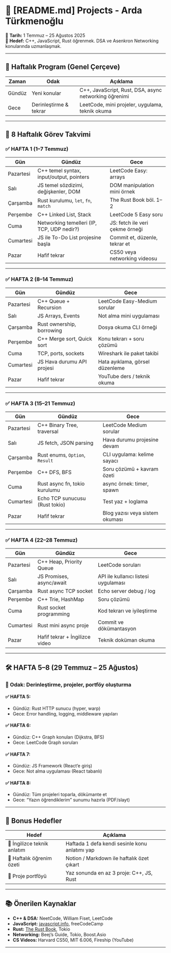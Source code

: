 # 🧠 [README.md] Projects - Arda Türkmenoğlu

📍 **Tarih:** 1 Temmuz – 25 Ağustos 2025  
🎯 **Hedef:** C++, JavaScript, Rust öğrenmek. DSA ve Asenkron Networking konularında uzmanlaşmak.

---

## 📅 Haftalık Program (Genel Çerçeve)

| Zaman   | Odak                    | Açıklama                                               |
|---------|-------------------------|--------------------------------------------------------|
| Gündüz  | Yeni konular            | C++, JavaScript, Rust, DSA, async networking öğrenimi  |
| Gece    | Derinleştirme & tekrar  | LeetCode, mini projeler, uygulama, teknik okuma        |

---

## 📌 8 Haftalık Görev Takvimi

### ✅ HAFTA 1 (1–7 Temmuz)

| Gün       | Gündüz                                      | Gece                                     |
|-----------|---------------------------------------------|------------------------------------------|
| Pazartesi | C++ temel syntax, input/output, pointers    | LeetCode Easy: arrays                    |
| Salı      | JS temel sözdizimi, değişkenler, DOM        | DOM manipulation mini örnek              |
| Çarşamba  | Rust kurulumu, `let`, `fn`, `match`         | The Rust Book böl. 1–2                   |
| Perşembe  | C++ Linked List, Stack                      | LeetCode 5 Easy soru                     |
| Cuma      | Networking temelleri (IP, TCP, UDP nedir?)  | JS: fetch ile veri çekme örneği          |
| Cumartesi | JS ile To-Do List projesine başla           | Commit et, düzenle, tekrar et            |
| Pazar     | Hafif tekrar                                | CS50 veya networking videosu             |

---

### ✅ HAFTA 2 (8–14 Temmuz)

| Gün       | Gündüz                                      | Gece                                     |
|-----------|---------------------------------------------|------------------------------------------|
| Pazartesi | C++ Queue + Recursion                       | LeetCode Easy-Medium sorular             |
| Salı      | JS Arrays, Events                           | Not alma mini uygulaması                 |
| Çarşamba  | Rust ownership, borrowing                   | Dosya okuma CLI örneği                   |
| Perşembe  | C++ Merge sort, Quick sort                  | Konu tekrarı + soru çözümü               |
| Cuma      | TCP, ports, sockets                         | Wireshark ile paket takibi               |
| Cumartesi | JS Hava durumu API projesi                  | Hata ayıklama, görsel düzenleme          |
| Pazar     | Hafif tekrar                                | YouTube ders / teknik okuma              |

---

### ✅ HAFTA 3 (15–21 Temmuz)

| Gün       | Gündüz                                      | Gece                                     |
|-----------|---------------------------------------------|------------------------------------------|
| Pazartesi | C++ Binary Tree, traversal                  | LeetCode Medium sorular                  |
| Salı      | JS fetch, JSON parsing                      | Hava durumu projesine devam              |
| Çarşamba  | Rust enums, `Option`, `Result`              | CLI uygulama: kelime sayacı              |
| Perşembe  | C++ DFS, BFS                                | Soru çözümü + kavram özeti               |
| Cuma      | Rust async fn, tokio kurulumu               | async örnek: timer, spawn                |
| Cumartesi | Echo TCP sunucusu (Rust tokio)              | Test yaz + loglama                       |
| Pazar     | Hafif tekrar                                | Blog yazısı veya sistem okuması          |

---

### ✅ HAFTA 4 (22–28 Temmuz)

| Gün       | Gündüz                                      | Gece                                     |
|-----------|---------------------------------------------|------------------------------------------|
| Pazartesi | C++ Heap, Priority Queue                    | LeetCode soruları                        |
| Salı      | JS Promises, async/await                    | API ile kullanıcı listesi uygulaması     |
| Çarşamba  | Rust async TCP socket                       | Echo server debug / log                  |
| Perşembe  | C++ Trie, HashMap                           | Soru çözümü                              |
| Cuma      | Rust socket programming                     | Kod tekrarı ve iyileştirme               |
| Cumartesi | Rust mini async proje                       | Commit ve dökümantasyon                  |
| Pazar     | Hafif tekrar + İngilizce video              | Teknik doküman okuma                     |

---

## 🛠️ HAFTA 5–8 (29 Temmuz – 25 Ağustos)

### 🎯 Odak: Derinleştirme, projeler, portföy oluşturma

#### ✅ HAFTA 5:
- Gündüz: Rust HTTP sunucu (hyper, warp)
- Gece: Error handling, logging, middleware yapıları

#### ✅ HAFTA 6:
- Gündüz: C++ Graph konuları (Dijkstra, BFS)
- Gece: LeetCode Graph soruları

#### ✅ HAFTA 7:
- Gündüz: JS Framework (React’e giriş)
- Gece: Not alma uygulaması (React tabanlı)

#### ✅ HAFTA 8:
- Gündüz: Tüm projeleri toparla, dökümante et
- Gece: “Yazın öğrendiklerim” sunumu hazırla (PDF/slayt)

---

## 🎯 Bonus Hedefler

| Hedef                           | Açıklama                                         |
|--------------------------------|--------------------------------------------------|
| 🎤 İngilizce teknik anlatım    | Haftada 1 defa kendi sesinle konu anlatımı yap  |
| 📝 Haftalık öğrenim özeti      | Notion / Markdown ile haftalık özet çıkart      |
| 📂 Proje portföyü              | Yaz sonunda en az 3 proje: C++, JS, Rust        |

---

## 📚 Önerilen Kaynaklar

- **C++ & DSA:** NeetCode, William Fiset, LeetCode
- **JavaScript:** [javascript.info](https://javascript.info), freeCodeCamp
- **Rust:** [The Rust Book](https://doc.rust-lang.org/book/), Tokio
- **Networking:** Beej’s Guide, Tokio, Boost.Asio
- **CS Videos:** Harvard CS50, MIT 6.006, Fireship (YouTube)

---